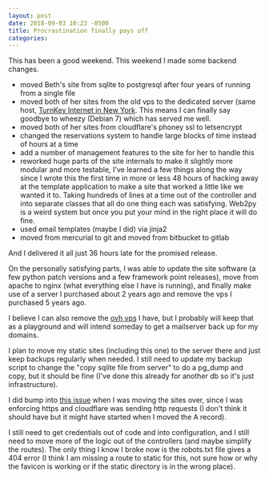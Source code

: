```yaml
---
layout: post
date: 2018-09-03 10:23 -0500
title: Procrastination finally pays off
categories: 
---
```

This has been a good weekend. This weekend I made some backend changes.

- moved Beth's site from sqlite to postgresql after four years of running from a single file
- moved both of her sites from the old vps to the dedicated server (same host, [TurnKey Internet in New York](https://turnkeyinternet.net/).
  This means I can finally say goodbye to wheezy (Debian 7) which has served me well.
- moved both of her sites from cloudflare's phoney ssl to letsencrypt
- changed the reservations system to handle large blocks of time instead of hours at a time
- add a number of management features to the site for her to handle this
- reworked huge parts of the site internals to make it slightly more modular and more testable,
  I've learned a few things along the way since I wrote this the first time in more or less 48 hours of
  hacking away at the template application to make a site that worked a little like we wanted it to.
  Taking hundreds of lines at a time out of the controller and into separate classes that all do one thing each
  was satisfying. Web2py is a weird system but once you put your mind in the right place it will do fine.
- used email templates (maybe I did) via jinja2
- moved from mercurial to git and moved from bitbucket to gitlab

And I delivered it all just 36 hours late for the promised release.

On the personally satisfying parts, I was able to update the site software (a few python patch versions and
a few framework point releases), move from apache to nginx (what everything else I have is running),
and finally make use of a server I purchased about 2 years ago and remove the vps I purchased 5 years ago.

I believe I can also remove the [ovh vps](https://www.ovh.com/ca/en/) I have, but I probably will keep
that as a playground and will intend someday to get a mailserver back up for my domains.

I plan to move my static sites (including this one) to the server there and just keep backups regularly when
needed. I still need to update my backup script to change the "copy sqlite file from server" to
do a pg_dump and copy, but it should be fine (I've done this already for another db so it's just infrastructure).

I did bump into [this issue](https://support.cloudflare.com/hc/en-us/articles/115000219871-Why-does-Flexible-SSL-cause-a-redirect-loop-)
when I was moving the sites over, since I was enforcing https and cloudflare was sending http requests (I don't think it should have but
it might have started when I moved the A record).


I still need to get credentials out of code and into configuration, and I still need to move more of the logic out of the controllers (and maybe simplify the routes). The only thing I know I broke now is the robots.txt file gives a 404 error (I think I am missing a route to static for this, not sure how or why the favicon is working or if the static directory is in the wrong place).

